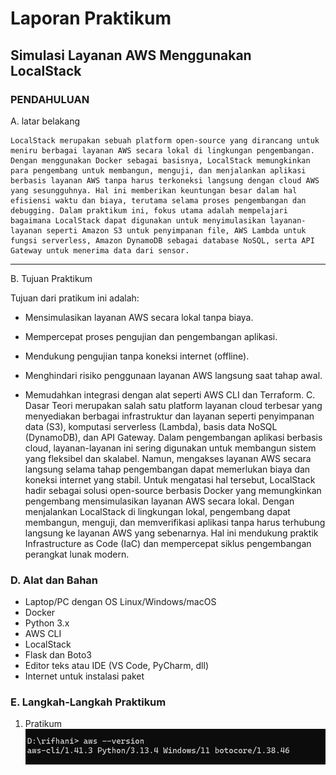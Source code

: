 # Laporan Praktikum  
## Simulasi Layanan AWS Menggunakan LocalStack 


###  PENDAHULUAN 

A. latar belakang   

    LocalStack merupakan sebuah platform open-source yang dirancang untuk meniru berbagai layanan AWS secara lokal di lingkungan pengembangan. Dengan menggunakan Docker sebagai basisnya, LocalStack memungkinkan para pengembang untuk membangun, menguji, dan menjalankan aplikasi berbasis layanan AWS tanpa harus terkoneksi langsung dengan cloud AWS yang sesungguhnya. Hal ini memberikan keuntungan besar dalam hal efisiensi waktu dan biaya, terutama selama proses pengembangan dan debugging. Dalam praktikum ini, fokus utama adalah mempelajari bagaimana LocalStack dapat digunakan untuk menyimulasikan layanan-layanan seperti Amazon S3 untuk penyimpanan file, AWS Lambda untuk fungsi serverless, Amazon DynamoDB sebagai database NoSQL, serta API Gateway untuk menerima data dari sensor.
---

B. Tujuan Praktikum 

Tujuan dari pratikum ini adalah: 

-   Mensimulasikan layanan AWS secara lokal tanpa biaya.

-   Mempercepat proses pengujian dan pengembangan aplikasi.

-   Mendukung pengujian tanpa koneksi internet (offline).

-   Menghindari risiko penggunaan layanan AWS langsung saat tahap awal.

-   Memudahkan integrasi dengan alat seperti AWS CLI dan Terraform.
C. Dasar Teori
    merupakan salah satu platform layanan cloud terbesar yang menyediakan berbagai infrastruktur dan layanan seperti penyimpanan data (S3), komputasi serverless (Lambda), basis data NoSQL (DynamoDB), dan API Gateway. Dalam pengembangan aplikasi berbasis cloud, layanan-layanan ini sering digunakan untuk membangun sistem yang fleksibel dan skalabel. Namun, mengakses layanan AWS secara langsung selama tahap pengembangan dapat memerlukan biaya dan koneksi internet yang stabil. Untuk mengatasi hal tersebut, LocalStack hadir sebagai solusi open-source berbasis Docker yang memungkinkan pengembang mensimulasikan layanan AWS secara lokal. Dengan menjalankan LocalStack di lingkungan lokal, pengembang dapat membangun, menguji, dan memverifikasi aplikasi tanpa harus terhubung langsung ke layanan AWS yang sebenarnya. Hal ini mendukung praktik Infrastructure as Code (IaC) dan mempercepat siklus pengembangan perangkat lunak modern.

###  D. Alat dan Bahan  
- Laptop/PC dengan OS Linux/Windows/macOS  
- Docker  
- Python 3.x  
- AWS CLI  
- LocalStack  
- Flask dan Boto3  
- Editor teks atau IDE (VS Code, PyCharm, dll)  
- Internet untuk instalasi paket


###  E. Langkah-Langkah Praktikum
1.  Pratikum
![Tampilan LocalStack](img.jpg
)

